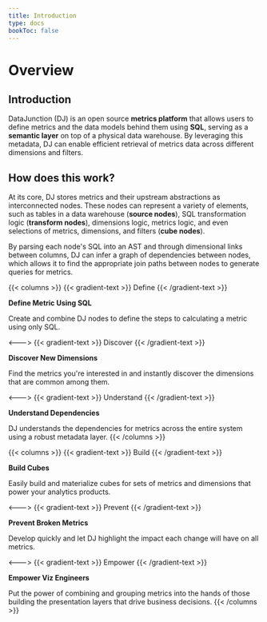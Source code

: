 ```yaml
---
title: Introduction
type: docs
bookToc: false
---
```

# Overview

## Introduction

DataJunction (DJ) is an open source **metrics platform** that allows users to define 
metrics and the data models behind them using **SQL**, serving as a **semantic layer** 
on top of a physical data warehouse. By leveraging this metadata, DJ can enable efficient 
retrieval of metrics data across different dimensions and filters.

## How does this work?

At its core, DJ stores metrics and their upstream abstractions as interconnected nodes. 
These nodes can represent a variety of elements, such as tables in a data warehouse 
(**source nodes**), SQL transformation logic (**transform nodes**), dimensions logic,
metrics logic, and even selections of metrics, dimensions, and filters (**cube nodes**). 

By parsing each node's SQL into an AST and through dimensional links between columns, 
DJ can infer a graph of dependencies between nodes, which allows it to find the 
appropriate join paths between nodes to generate queries for metrics.

{{< columns >}}
{{< gradient-text >}}
Define
{{< /gradient-text >}}

**Define Metric Using SQL**

Create and combine DJ nodes to define the steps to calculating
a metric using only SQL.

<--->
{{< gradient-text >}}
Discover
{{< /gradient-text >}}

**Discover New Dimensions**

Find the metrics you're interested in and instantly
discover the dimensions that are common among them.

<--->
{{< gradient-text >}}
Understand
{{< /gradient-text >}}

**Understand Dependencies**

DJ understands the dependencies for metrics across the entire system using a robust metadata layer.
{{< /columns >}}

{{< columns >}}
{{< gradient-text >}}
Build
{{< /gradient-text >}}

**Build Cubes**

Easily build and materialize cubes for sets of metrics and dimensions that power your analytics products.

<--->
{{< gradient-text >}}
Prevent
{{< /gradient-text >}}

**Prevent Broken Metrics**

Develop quickly and let DJ highlight the impact each change will have on all metrics.

<--->
{{< gradient-text >}}
Empower
{{< /gradient-text >}}

**Empower Viz Engineers**

Put the power of combining and grouping metrics into the hands of those building
the presentation layers that drive business decisions.
{{< /columns >}}